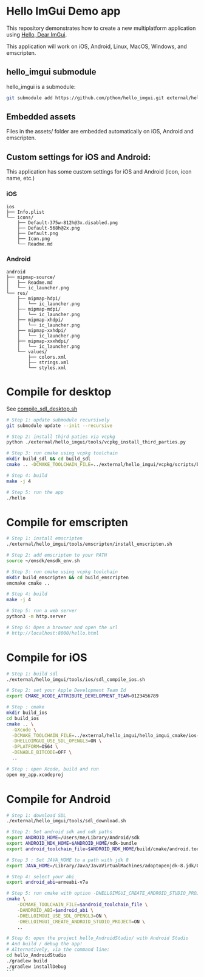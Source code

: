 # Hello ImGui Demo app

This repository demonstrates how to create a new multiplatform application using [Hello, Dear ImGui](https://github.com/pthom/hello_imgui). 

This application will work on iOS, Android, Linux, MacOS, Windows, and emscripten.

## hello_imgui submodule

hello_imgui is a submodule: 
````bash
git submodule add https://github.com/pthom/hello_imgui.git external/hello_imgui
````

## Embedded assets

Files in the assets/ folder are embedded automatically on iOS, Android and emscripten.

## Custom settings for iOS and Android:

This application has some custom settings for iOS and Android (icon, icon name, etc.)

### iOS
````
ios
├── Info.plist
└── icons/
    ├── Default-375w-812h@3x.disabled.png
    ├── Default-568h@2x.png
    ├── Default.png
    ├── Icon.png
    └── Readme.md
````

### Android
````
android
├── mipmap-source/
│   ├── Readme.md
│   └── ic_launcher.png
└── res/
    ├── mipmap-hdpi/
    │   └── ic_launcher.png
    ├── mipmap-mdpi/
    │   └── ic_launcher.png
    ├── mipmap-xhdpi/
    │   └── ic_launcher.png
    ├── mipmap-xxhdpi/
    │   └── ic_launcher.png
    ├── mipmap-xxxhdpi/
    │   └── ic_launcher.png
    └── values/
        ├── colors.xml
        ├── strings.xml
        └── styles.xml
````

# Compile for desktop

See [compile_sdl_desktop.sh](compile_sdl_desktop.sh)

````bash
# Step 1: update submodule recursively
git submodule update --init --recursive

# Step 2: install third paties via vcpkg
python ./external/hello_imgui/tools/vcpkg_install_third_parties.py

# Step 3: run cmake using vcpkg toolchain
mkdir build_sdl && cd build_sdl
cmake .. -DCMAKE_TOOLCHAIN_FILE=../external/hello_imgui/vcpkg/scripts/buildsystems/vcpkg.cmake -DHELLOIMGUI_USE_SDL_OPENGL3=ON

# Step 4: build
make -j 4

# Step 5: run the app
./hello
````

# Compile for emscripten

````bash
# Step 1: install emscripten
./external/hello_imgui/tools/emscripten/install_emscripten.sh

# Step 2: add emscripten to your PATH
source ~/emsdk/emsdk_env.sh

# Step 3: run cmake using vcpkg toolchain
mkdir build_emscripten && cd build_emscripten
emcmake cmake .. 

# Step 4: build
make -j 4

# Step 5: run a web server
python3 -m http.server

# Step 6: Open a browser and open the url
# http://localhost:8000/hello.html
````


# Compile for iOS

````bash
# Step 1: build sdl
./external/hello_imgui/tools/ios/sdl_compile_ios.sh

# Step 2: set your Apple Development Team Id
export CMAKE_XCODE_ATTRIBUTE_DEVELOPMENT_TEAM=0123456789

# Step : cmake
mkdir build_ios
cd build_ios
cmake .. \
  -GXcode \
  -DCMAKE_TOOLCHAIN_FILE=../external/hello_imgui/hello_imgui_cmake/ios-cmake/ios.toolchain.cmake \
  -DHELLOIMGUI_USE_SDL_OPENGL3=ON \
  -DPLATFORM=OS64 \
  -DENABLE_BITCODE=OFF \
  .. 

# Step : open Xcode, build and run
open my_app.xcodeproj

````

# Compile for Android

````bash
# Step 1: download SDL
./external/hello_imgui/tools/sdl_download.sh

# Step 2: Set android sdk and ndk paths
export ANDROID_HOME=/Users/me/Library/Android/sdk
export ANDROID_NDK_HOME=$ANDROID_HOME/ndk-bundle
export android_toolchain_file=$ANDROID_NDK_HOME/build/cmake/android.toolchain.cmake

# Step 3 : Set JAVA_HOME to a path with jdk 8
export JAVA_HOME=/Library/Java/JavaVirtualMachines/adoptopenjdk-8.jdk/Contents/Home

# Step 4: select your abi
export android_abi=armeabi-v7a

# Step 5: run cmake with option -DHELLOIMGUI_CREATE_ANDROID_STUDIO_PROJECT=ON
cmake \
    -DCMAKE_TOOLCHAIN_FILE=$android_toolchain_file \
    -DANDROID_ABI=$android_abi \
    -DHELLOIMGUI_USE_SDL_OPENGL3=ON \
    -DHELLOIMGUI_CREATE_ANDROID_STUDIO_PROJECT=ON \
    ..

# Step 6: open the project hello_AndroidStudio/ with Android Studio
# And build / debug the app!
# Alternatively, via the command line: 
cd hello_AndroidStudio
./gradlew build
./gradlew installDebug
```
